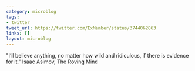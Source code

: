 ```yaml
---
category: microblog
tags:
- twitter
tweet_url: https://twitter.com/ExMember/status/3744062863
links: []
layout: microblog
---
```

"I’ll believe anything, no matter how wild and ridiculous, if there is evidence for it." Isaac Asimov, The Roving Mind
